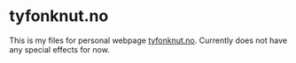 # tyfonknut.no

This is my files for personal webpage [tyfonknut.no](tyfonknut). Currently does not have any special effects for now.
